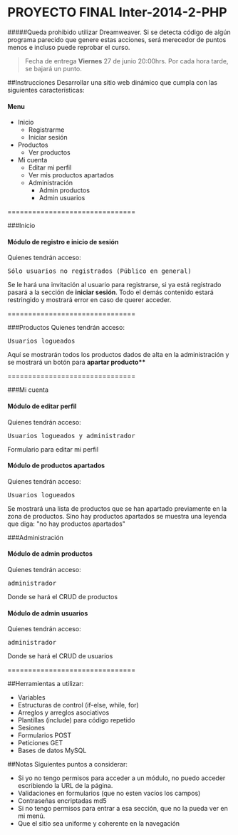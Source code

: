 PROYECTO FINAL Inter-2014-2-PHP
===============================
#####Queda prohibido utilizar Dreamweaver. Si se detecta código de algún programa parecido que genere estas acciones, será merecedor de puntos menos e incluso puede reprobar el curso.
<blockquote>
  Fecha de entrega <strong>Viernes</strong> 27 de junio 20:00hrs. Por cada hora tarde, se bajará un punto.
</blockquote>

##Instrucciones
Desarrollar una sitio web dinámico que cumpla con las siguientes características:
<h4>Menu</h4>
<ul>
  <li>Inicio
    <ul>
      <li>Registrarme</li>
      <li>Iniciar sesión</li>
    </ul>
  </li>
  <li>
    Productos
    <ul>
      <li>Ver productos</li>
    </ul>
  </li>
  <li>
    Mi cuenta
    <ul>
      <li>Editar mi perfil</li>
      <li>Ver mis productos apartados</li>
      <li>Administración
        <ul>
          <li>Admin productos</li>
          <li>Admin usuarios</li>
        </ul>
      </li>
    </ul>
  </li>
</ul>
===============================

###Inicio
<h4>Módulo de registro e inicio de sesión</h4>
Quienes tendrán acceso:
<pre>Sólo usuarios no registrados (Público en general)</pre>
<p>Se le hará una invitación al usuario para registrarse, si ya está registrado pasará a la sección de <strong>iniciar sesión</strong>. Todo el demás contenido estará restringido y mostrará error en caso de querer acceder.</p>
===============================

###Productos
Quienes tendrán acceso:
<pre>Usuarios logueados</pre>
<p>Aquí se mostrarán todos los productos dados de alta en la administración y se mostrará un botón para <strong>apartar producto**</strong></p>
===============================

###Mi cuenta
<h4>Módulo de editar perfil</h4>
Quienes tendrán acceso:
<pre>Usuarios logueados y administrador</pre>
Formulario para editar mi perfil
<h4>Módulo de productos apartados</h4>
<p>Quienes tendrán acceso:
<pre>Usuarios logueados</pre>
Se mostrará una lista de productos que se han apartado previamente en la zona de productos. Sino hay productos apartados se muestra una leyenda que diga: "no hay productos apartados"</p>
###Administración
<h4>Módulo de admin productos</h4>
Quienes tendrán acceso:
<pre>administrador</pre>
<p>Donde se hará el CRUD de productos</p>
<h4>Módulo de admin usuarios</h4>
Quienes tendrán acceso:
<pre>administrador</pre>
<p>Donde se hará el CRUD de usuarios</p>
===============================

##Herramientas a utilizar:
<ul>
  <li>Variables</li>
  <li>Estructuras de control (if-else, while, for)</li>
  <li>Arreglos y arreglos asociativos</li>
  <li>Plantillas (include) para código repetido</li>
  <li>Sesiones</li>
  <li>Formularios POST</li>
  <li>Peticiones GET</li>
  <li>Bases de datos MySQL</li>
</ul>
##Notas
Siguientes puntos a considerar:
<ul>
  <li>Si yo no tengo permisos para acceder a un módulo, no puedo acceder escribiendo la URL de la página.</li>
  <li>Validaciones en formularios (que no esten vacíos los campos)</li>
  <li>Contraseñas encriptadas md5</li>
  <li>Si no tengo permisos para entrar a esa sección, que no la pueda ver en mi menú.</li>
  <li>Que el sitio sea uniforme y coherente en la navegación</li>
</ul>